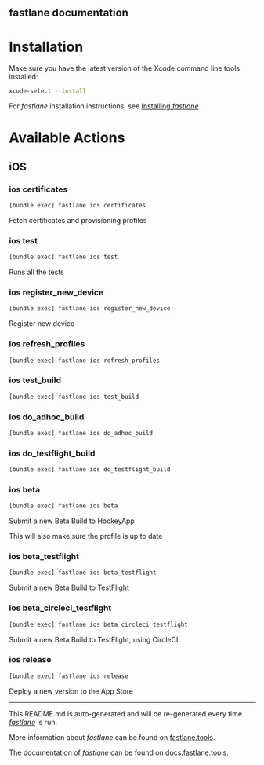 fastlane documentation
----

# Installation

Make sure you have the latest version of the Xcode command line tools installed:

```sh
xcode-select --install
```

For _fastlane_ installation instructions, see [Installing _fastlane_](https://docs.fastlane.tools/#installing-fastlane)

# Available Actions

## iOS

### ios certificates

```sh
[bundle exec] fastlane ios certificates
```

Fetch certificates and provisioning profiles

### ios test

```sh
[bundle exec] fastlane ios test
```

Runs all the tests

### ios register_new_device

```sh
[bundle exec] fastlane ios register_new_device
```

Register new device

### ios refresh_profiles

```sh
[bundle exec] fastlane ios refresh_profiles
```



### ios test_build

```sh
[bundle exec] fastlane ios test_build
```



### ios do_adhoc_build

```sh
[bundle exec] fastlane ios do_adhoc_build
```



### ios do_testflight_build

```sh
[bundle exec] fastlane ios do_testflight_build
```



### ios beta

```sh
[bundle exec] fastlane ios beta
```

Submit a new Beta Build to HockeyApp

This will also make sure the profile is up to date

### ios beta_testflight

```sh
[bundle exec] fastlane ios beta_testflight
```

Submit a new Beta Build to TestFlight

### ios beta_circleci_testflight

```sh
[bundle exec] fastlane ios beta_circleci_testflight
```

Submit a new Beta Build to TestFlight, using CircleCI

### ios release

```sh
[bundle exec] fastlane ios release
```

Deploy a new version to the App Store

----

This README.md is auto-generated and will be re-generated every time [_fastlane_](https://fastlane.tools) is run.

More information about _fastlane_ can be found on [fastlane.tools](https://fastlane.tools).

The documentation of _fastlane_ can be found on [docs.fastlane.tools](https://docs.fastlane.tools).
